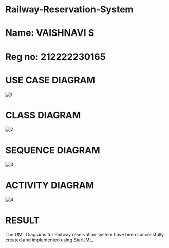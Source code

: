 # Railway-Reservation-System
# Name: VAISHNAVI S
# Reg no: 212222230165
# USE CASE DIAGRAM

![1](https://github.com/user-attachments/assets/36e6341a-be29-44ec-88c1-c457bd78bda9)

# CLASS DIAGRAM
![2](https://github.com/user-attachments/assets/defb13ef-ce25-43cf-9f38-226902a7278c)


# SEQUENCE DIAGRAM
![3](https://github.com/user-attachments/assets/0e2cde58-4a97-41d3-97d2-597089f67acd)

# ACTIVITY DIAGRAM

![4](https://github.com/user-attachments/assets/1f093698-ae30-4bd9-bb6f-07b53bb3bb09)

# RESULT
The UML Diagrams for Railway reservation system have been successfully created and implemented using StarUML.

